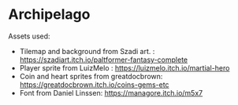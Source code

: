 # Archipelago

Assets used:

- Tilemap and background from Szadi art. : https://szadiart.itch.io/paltformer-fantasy-complete
- Player sprite from LuizMelo : https://luizmelo.itch.io/martial-hero
- Coin and heart sprites from greatdocbrown: https://greatdocbrown.itch.io/coins-gems-etc
- Font from Daniel Linssen: https://managore.itch.io/m5x7
